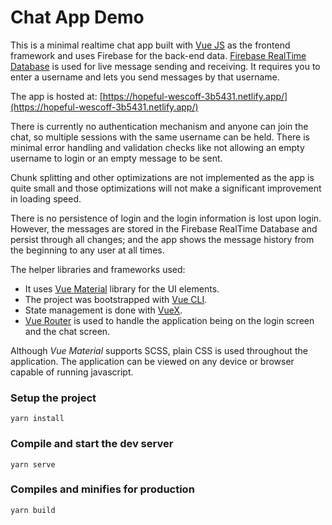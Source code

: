 # Chat App Demo
This is a minimal realtime chat app built with [Vue JS](https://vuejs.org/) as the frontend framework and uses Firebase for the back-end data. [Firebase RealTime Database](https://firebase.google.com/docs/database/) is used for live message sending and receiving. It requires you to enter a username and lets you send messages by that username.

The app is hosted at: [https://hopeful-wescoff-3b5431.netlify.app/](https://hopeful-wescoff-3b5431.netlify.app/)

There is currently no authentication mechanism and anyone can join the chat, so multiple sessions with the same username can be held. There is minimal error handling and validation checks like not allowing an empty username to login or an empty message to be sent.

Chunk splitting and other optimizations are not implemented as the app is quite small and those optimizations will not make a significant improvement in loading speed.

There is no persistence of login and the login information is lost upon login. However, the messages are stored in the Firebase RealTime Database and persist through all changes; and the app shows the message history from the beginning to any user at all times.

The helper libraries and frameworks used:
- It uses [Vue Material](https://vuematerial.io/) library for the UI elements.
- The project was bootstrapped with [Vue CLI](https://cli.vuejs.org/).
- State management is done with [VueX](https://vuex.vuejs.org/).
- [Vue Router](https://router.vuejs.org/) is used to handle the application being on the login screen and the chat screen.

Although *Vue Material* supports SCSS, plain CSS is used throughout the application.
The application can be viewed on any device or browser capable of running javascript.

### Setup the project
```
yarn install
```

### Compile and start the dev server
```
yarn serve
```

### Compiles and minifies for production
```
yarn build
```